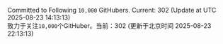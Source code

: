 Committed to Following `10,000` GitHubers. Current: <!-- FOLLOWING_COUNT -->302<!-- FOLLOWING_COUNT --> (Update at UTC <!-- LAST_UPDATED -->2025-08-23 14:13:13<!-- LAST_UPDATED -->)<br>
致力于关注`10,000`个GitHuber。当前：<!-- FOLLOWING_COUNT -->302<!-- FOLLOWING_COUNT --> (更新于北京时间 <!-- LAST_UPDATED_CST -->2025-08-23 22:13:13<!-- LAST_UPDATED_CST -->)
